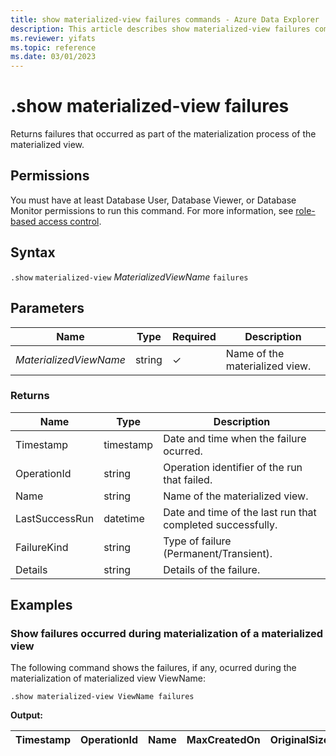 ```yaml
---
title: show materialized-view failures commands - Azure Data Explorer
description: This article describes show materialized-view failures commands in Azure Data Explorer.
ms.reviewer: yifats
ms.topic: reference
ms.date: 03/01/2023
---
```


# .show materialized-view failures

Returns failures that occurred as part of the materialization process of the materialized view.

## Permissions

You must have at least Database User, Database Viewer, or Database Monitor permissions to run this command. For more information, see [role-based access control](../access-control/role-based-access-control.md).

## Syntax

`.show` `materialized-view` *MaterializedViewName* `failures`

## Parameters

| Name                   | Type   | Required | Description                    |
|------------------------|--------|----------|--------------------------------|
| *MaterializedViewName* | string | &check;  | Name of the materialized view. |

### Returns

| Name           | Type      | Description                                                |
|----------------|-----------|------------------------------------------------------------|
| Timestamp      | timestamp | Date and time when the failure ocurred.                    |
| OperationId    | string    | Operation identifier of the run that failed.               |
| Name           | string    | Name of the materialized view.                             |
| LastSuccessRun | datetime  | Date and time of the last run that completed successfully. |
| FailureKind    | string    | Type of failure (Permanent/Transient).                     |
| Details        | string    | Details of the failure.                                    |

## Examples

### Show failures occurred during materialization of a materialized view

The following command shows the failures, if any, ocurred during the materialization of materialized view ViewName:

```kusto
.show materialized-view ViewName failures
```

**Output:**

| Timestamp | OperationId | Name  | MaxCreatedOn                 | OriginalSize | ExtentSize | CompressedSize | IndexSize | Blocks | Segments | ReservedSlot1 | ReservedSlot2 | ExtentContainerId | RowCount | MinCreatedOn                 | Tags | Kind      | ReservedSlot3 | DeletedRowCount |
|-----------|-------------|------------|------------------------------|--------------|------------|----------------|-----------|--------|----------|---------------|---------------|-------------------|----------|------------------------------|------|-----------|---------------|-----------------|
